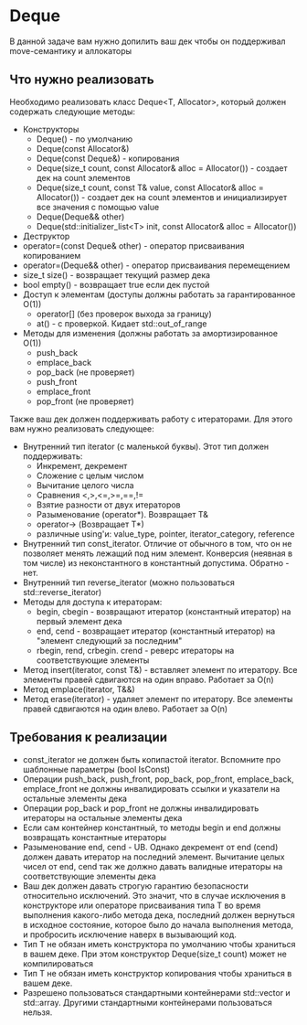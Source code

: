 # Deque

В данной задаче вам нужно допилить ваш дек чтобы он поддерживал move-семантику и аллокаторы

## Что нужно реализовать

Необходимо реализовать класс Deque<T, Allocator>, который должен содержать следующие методы:

- Конструкторы
  - Deque() - по умолчанию
  - Deque(const Allocator&)
  - Deque(const Deque&) - копирования
  - Deque(size_t count, const Allocator& alloc = Allocator()) - создает дек на count элементов
  - Deque(size_t count, const T& value, const Allocator& alloc = Allocator()) - создает дек на count элементов и инициализирует все значения с помощью value
  - Deque(Deque&& other)
  - Deque(std::initializer_list\<T\> init, const Allocator& alloc = Allocator())
- Деструктор
- operator=(const Deque& other) - оператор присваивания копированием
- operator=(Deque&& other) - оператор присваивания перемещением
- size_t size() - возвращает текущий размер дека
- bool empty() - возвращает true если дек пустой
- Доступ к элементам (доступы должны работать за гарантированное O(1))
  - operator[] (без проверок выхода за границу)
  - at() - с проверкой. Кидает std::out_of_range
- Методы для изменения (должны работать за амортизированное O(1))
  - push_back
  - emplace_back
  - pop_back (не проверяет)
  - push_front
  - emplace_front
  - pop_front (не проверяет)

Также ваш дек должен поддерживать работу с итераторами. Для этого вам нужно реализовать следующее:

- Внутренний тип iterator (с маленькой буквы). Этот тип должен поддерживать:
  - Инкремент, декремент
  - Сложение с целым числом
  - Вычитание целого числа
  - Сравнения <,>,<=,>=,==,!=
  - Взятие разности от двух итераторов
  - Разыменование (operator*). Возвращает T&
  - operator-> (Возвращает T*)
  - различные using'и: value_type, pointer, iterator_category, reference
- Внутренний тип const_iterator. Отличие от обычного в том, что он не позволяет менять лежащий под ним элемент. Конверсия (неявная в том числе) из неконстантного в константный допустима. Обратно - нет.
- Внутренний тип reverse_iterator (можно пользоваться std::reverse_iterator)
- Методы для доступа к итераторам:
  - begin, cbegin - возвращают итератор (константный итератор) на первый элемент дека
  - end, cend - возвращает итератор (константный итератор) на "элемент следующий за последним"
  - rbegin, rend, crbegin. crend - реверс итераторы на соответствующие элементы
- Метод insert(iterator, const T&) - вставляет элемент по итератору. Все элементы правей сдвигаются на один вправо. Работает за O(n)
- Метод emplace(iterator, T&&)
- Метод erase(iterator) - удаляет элемент по итератору. Все элементы правей сдвигаются на один влево. Работает за O(n)

## Требования к реализации

- const_iterator не должен быть копипастой iterator. Вспомните про шаблонные параметры (bool IsConst)
- Операции push_back, push_front, pop_back, pop_front, emplace_back, emplace_front не должны инвалидировать ссылки и указатели на остальные элементы дека
- Операции pop_back и pop_front не должны инвалидировать итераторы на остальные элементы дека
- Если сам контейнер константный, то методы begin и end должны возвращать константные итераторы
- Разыменование end, cend - UB. Однако декремент от end (cend) должен давать итератор на последний элемент. Вычитание целых чисел от end, cend так же должно давать валидные итераторы на соответствующие элементы дека
- Ваш дек должен давать строгую гарантию безопасности относительно исключений. Это значит, что в случае исключения в конструкторе или операторе присваивания типа T во время выполнения какого-либо метода дека, последний должен вернуться в исходное состояние, которое было до начала выполнения метода, и пробросить исключение наверх в вызывающий код.
- Тип T не обязан иметь конструктора по умолчанию чтобы храниться в вашем деке. При этом конструктор Deque(size_t count) может не компилироваться
- Тип T не обязан иметь конструктор копирования чтобы храниться в вашем деке.
- Разрешено пользоваться стандартными контейнерами std::vector и std::array. Другими стандартными контейнерами пользоваться нельзя.